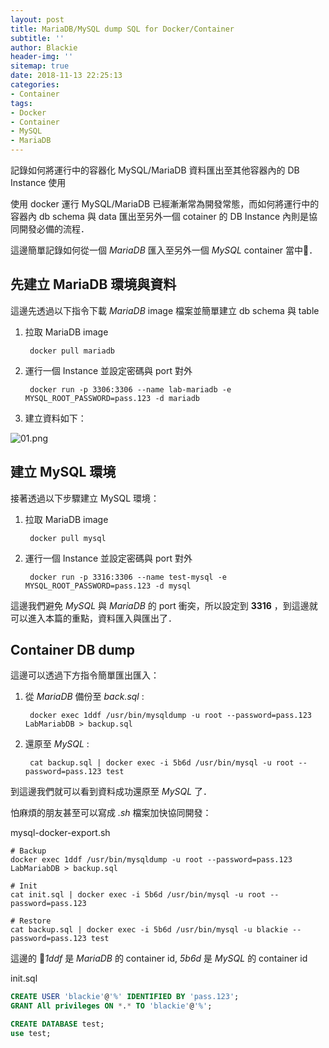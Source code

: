```yaml
---
layout: post
title: MariaDB/MySQL dump SQL for Docker/Container
subtitle: ''
author: Blackie
header-img: ''
sitemap: true
date: 2018-11-13 22:25:13
categories:
- Container
tags:
- Docker
- Container
- MySQL
- MariaDB
---
```


記錄如何將運行中的容器化 MySQL/MariaDB 資料匯出至其他容器內的 DB Instance 使用

<!-- More -->

使用 docker 運行 MySQL/MariaDB 已經漸漸常為開發常態，而如何將運行中的容器內 db schema 與 data 匯出至另外一個 cotainer 的 DB Instance 內則是協同開發必備的流程．

這邊簡單記錄如何從一個 *MariaDB* 匯入至另外一個 *MySQL* container 當中．

## 先建立 MariaDB 環境與資料 ##

這邊先透過以下指令下載 *MariaDB* image 檔案並簡單建立 db schema 與 table

1. 拉取 MariaDB image

        docker pull mariadb

2. 運行一個 Instance 並設定密碼與 port 對外

        docker run -p 3306:3306 --name lab-mariadb -e MYSQL_ROOT_PASSWORD=pass.123 -d mariadb

3. 建立資料如下：

  ![01.png](01.png)

## 建立 MySQL 環境 ##

接著透過以下步驟建立 MySQL 環境：

1. 拉取 MariaDB image

        docker pull mysql

2. 運行一個 Instance 並設定密碼與 port 對外

        docker run -p 3316:3306 --name test-mysql -e MYSQL_ROOT_PASSWORD=pass.123 -d mysql

這邊我們避免 *MySQL* 與 *MariaDB* 的 port 衝突，所以設定到 **3316** ，到這邊就可以進入本篇的重點，資料匯入與匯出了．

## Container DB dump ##

這邊可以透過下方指令簡單匯出匯入：

1. 從 *MariaDB* 備份至 *back.sql* :
   
        docker exec 1ddf /usr/bin/mysqldump -u root --password=pass.123 LabMariabDB > backup.sql

2. 還原至 *MySQL* :

        cat backup.sql | docker exec -i 5b6d /usr/bin/mysql -u root --password=pass.123 test
  
到這邊我們就可以看到資料成功還原至 *MySQL* 了．

怕麻煩的朋友甚至可以寫成 *.sh* 檔案加快協同開發：

mysql-docker-export.sh

```shell
# Backup
docker exec 1ddf /usr/bin/mysqldump -u root --password=pass.123 LabMariabDB > backup.sql

# Init
cat init.sql | docker exec -i 5b6d /usr/bin/mysql -u root --password=pass.123

# Restore
cat backup.sql | docker exec -i 5b6d /usr/bin/mysql -u blackie --password=pass.123 test
```

這邊的 *1ddf* 是 *MariaDB* 的 container id, *5b6d* 是 *MySQL* 的 container id

init.sql
```sql
CREATE USER 'blackie'@'%' IDENTIFIED BY 'pass.123';
GRANT All privileges ON *.* TO 'blackie'@'%';

CREATE DATABASE test;
use test;
```